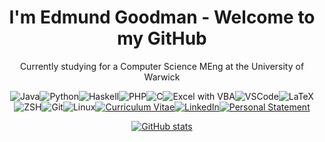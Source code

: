 <h1 align="center"> I'm Edmund Goodman - Welcome to my GitHub </h1>

<p align="center">
   Currently studying for a Computer Science MEng at the University of Warwick
</p>

<p align="center" style="display:flex; justify-content: center; flex-wrap: wrap;"><span> </span>
   <img alt="Java" src="https://img.shields.io/badge/Java-ED8B00?style=for-the-badge&logo=java&logoColor=white"/><span> </span>
   <img alt="Python" src="https://img.shields.io/badge/Python-3776AB?style=for-the-badge&logo=python&logoColor=white"/><span> </span>
   <img alt="Haskell" src="https://img.shields.io/badge/Haskell-%235E5086.svg?style=for-the-badge&logo=haskell&logoColor=white"/><span> </span>
   <img alt="PHP" src="https://img.shields.io/badge/php-%23777BB4.svg?&style=for-the-badge&logo=php&logoColor=white"/><span> </span>
   <img alt="C" src="https://img.shields.io/badge/C-%2300599C.svg?&style=for-the-badge&logo=c&logoColor=white"/><span> </span>
   <img alt="Excel with VBA" src="https://img.shields.io/badge/Excel_%26_VBA-217346?style=for-the-badge&logo=microsoft-excel&logoColor=white"/><span> </span>
   <br/>
   <img alt="VSCode" src="https://img.shields.io/badge/Visual_Studio_Code-0078D4?style=for-the-badge&logo=visual%20studio%20code&logoColor=white"/><span> </span>
   <img alt="LaTeX" src="https://img.shields.io/badge/Latex-%23008080.svg?&style=for-the-badge&logo=latex&logoColor=white"/><span> </span>
   <img alt="ZSH" src="https://img.shields.io/badge/ZSH-121011?style=for-the-badge&logo=gnu-bash&logoColor=white"/><span> </span>
   <img alt="Git" src="https://img.shields.io/badge/Git-F05032?style=for-the-badge&logo=git&logoColor=white"/><span> </span>
   <img alt="Linux" src="https://img.shields.io/badge/Linux-FCC624?style=for-the-badge&logo=linux&logoColor=black"><span> </span>
   <br/>
   <a href="https://raw.githubusercontent.com/EdmundGoodman/EdmundGoodman/master/edmundGoodmanCV.pdf">
      <img alt="Curriculum Vitae" src="https://img.shields.io/badge/Curriculum_Vitae-DC143C.svg?style=for-the-badge"><span> </span>
   </a>
   <a href="https://www.linkedin.com/in/edmundgoodman/">
      <img alt="LinkedIn" src="https://img.shields.io/badge/LinkedIn-0077B5?style=for-the-badge&logo=linkedin&logoColor=white"><span> </span>
   </a>
   <a href="https://raw.githubusercontent.com/EdmundGoodman/EdmundGoodman/master/edmundGoodmanStatement.pdf">
      <img alt="Personal Statement" src="https://img.shields.io/badge/Personal_Statement-32CD32?style=for-the-badge"><span> </span>
   </a>
</p>

<p align="center">
   <a href="https://github.com/anuraghazra/github-readme-stats">
      <img alt="GitHub stats" src="https://github-readme-stats.vercel.app/api?username=EdmundGoodman&count_private=true&show_icons=true">
   </a>
</p>

